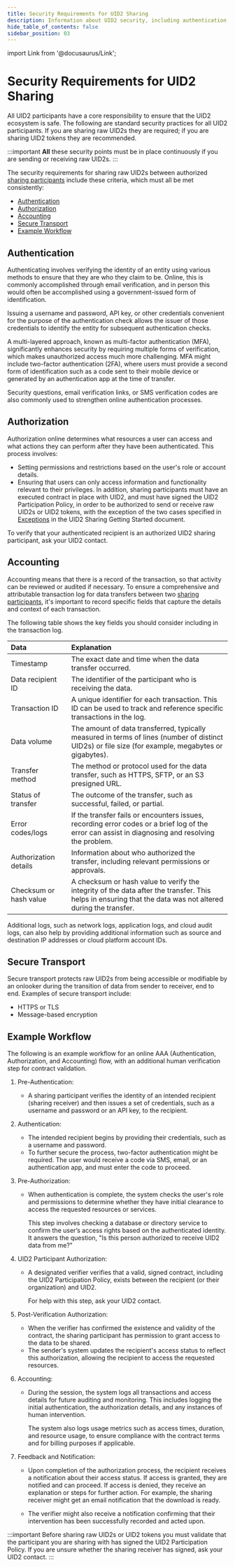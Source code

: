 ```yaml
---
title: Security Requirements for UID2 Sharing
description: Information about UID2 security, including authentication, authorization, accounting, and secure transport.
hide_table_of_contents: false
sidebar_position: 03
---
```


import Link from '@docusaurus/Link';

# Security Requirements for UID2 Sharing

All UID2 participants have a core responsibility to ensure that the UID2 ecosystem is safe. The following are standard security practices for all UID2 participants. If you are sharing raw UID2s they are required; if you are sharing UID2 tokens they are recommended.

:::important
**All** these security points must be in place continuously if you are sending or receiving raw UID2s.
:::

The security requirements for sharing raw UID2s between authorized [sharing participants](../ref-info/glossary-uid.md#gl-sharing-participant) include these criteria, which must all be met consistently:

- [Authentication](#authentication)
- [Authorization](#authorization)
- [Accounting](#accounting)
- [Secure Transport](#secure-transport)
- [Example Workflow](#example-workflow)

## Authentication

Authenticating involves verifying the identity of an entity using various methods to ensure that they are who they claim to be. Online, this is commonly accomplished through email verification, and in person this would often be accomplished using a government-issued form of identification.

Issuing a username and password, API key, or other credentials convenient for the purpose of the authentication check allows the issuer of those credentials to identify the entity for subsequent authentication checks.

A multi-layered approach, known as multi-factor authentication (MFA), significantly enhances security by requiring multiple forms of verification, which makes unauthorized access much more challenging. MFA might include two-factor authentication (2FA), where users must provide a second form of identification such as a code sent to their mobile device or generated by an authentication app at the time of transfer.

Security questions, email verification links, or SMS verification codes are also commonly used to strengthen online authentication processes.

## Authorization

Authorization online determines what resources a user can access and what actions they can perform after they have been authenticated. This process involves:

- Setting permissions and restrictions based on the user's role or account details.
- Ensuring that users can only access information and functionality relevant to their privileges. In addition, sharing participants must have an executed contract in place with UID2, and must have signed the UID2 Participation Policy, in order to be authorized to send or receive raw UID2s or UID2 tokens, with the exception of the two cases specified in [Exceptions](../getting-started/gs-sharing.md#exceptions) in the UID2 Sharing Getting Started document.

To verify that your authenticated recipient is an authorized UID2 sharing participant, ask your UID2 contact.

## Accounting

Accounting means that there is a record of the transaction, so that activity can be reviewed or audited if necessary. To ensure a comprehensive and attributable transaction log for data transfers between two [sharing participants](ref-info/glossary-uid.md#gl-sharing-participant), it's important to record specific fields that capture the details and context of each transaction.

The following table shows the key fields you should consider including in the transaction log.

| Data | Explanation |
| :--- | :--- |
| Timestamp | The exact date and time when the data transfer occurred. |
| Data recipient ID | The identifier of the participant who is receiving the data. |
| Transaction ID | A unique identifier for each transaction. This ID can be used to track and reference specific transactions in the log. |
| Data volume | The amount of data transferred, typically measured in terms of lines (number of distinct UID2s) or file size (for example, megabytes or gigabytes). |
| Transfer method | The method or protocol used for the data transfer, such as HTTPS, SFTP, or an S3 presigned URL. |
| Status of transfer | The outcome of the transfer, such as successful, failed, or partial. |
| Error codes/logs | If the transfer fails or encounters issues, recording error codes or a brief log of the error can assist in diagnosing and resolving the problem. |
| Authorization details | Information about who authorized the transfer, including relevant permissions or approvals. |
| Checksum or hash value | A checksum or hash value to verify the integrity of the data after the transfer. This helps in ensuring that the data was not altered during the transfer. |

Additional logs, such as network logs, application logs, and cloud audit logs, can also help by providing additional information such as source and destination IP addresses or cloud platform account IDs.

## Secure Transport

Secure transport protects raw UID2s from being accessible or modifiable by an onlooker during the transition of data from sender to receiver, end to end. Examples of secure transport include:

- HTTPS or TLS
- Message-based encryption

## Example Workflow
The following is an example workflow for an online AAA (Authentication, Authorization, and Accounting) flow, with an additional human verification step for contract validation.

1. Pre-Authentication:
   - A sharing participant verifies the identity of an intended recipient (sharing receiver) and then issues a set of credentials, such as a username and password or an API key, to the recipient.

2. Authentication:
   - The intended recipient begins by providing their credentials, such as a username and password.
   - To further secure the process, two-factor authentication might be required. The user would receive a code via SMS, email, or an authentication app, and must enter the code to proceed.

3. Pre-Authorization:
   - When authentication is complete, the system checks the user's role and permissions to determine whether they have initial clearance to access the requested resources or services.
   
     This step involves checking a database or directory service to confirm the user’s access rights based on the authenticated identity. It answers the question, "Is this person authorized to receive UID2 data from me?"

4. UID2 Participant Authorization:
   - A designated verifier verifies that a valid, signed contract, including the UID2 Participation Policy, exists between the recipient (or their organization) and UID2.
   
     For help with this step, ask your UID2 contact.

5. Post-Verification Authorization:
   - When the verifier has confirmed the existence and validity of the contract, the sharing participant has permission to grant access to the data to be shared.
   - The sender's system updates the recipient's access status to reflect this authorization, allowing the recipient to access the requested resources.

6. Accounting:
   - During the session, the system logs all transactions and access details for future auditing and monitoring. This includes logging the initial authentication, the authorization details, and any instances of human intervention.

     The system also logs usage metrics such as access times, duration, and resource usage, to ensure compliance with the contract terms and for billing purposes if applicable.

7. Feedback and Notification:
   - Upon completion of the authorization process, the recipient receives a notification about their access status. If access is granted, they are notified and can proceed. If access is denied, they receive an explanation or steps for further action. For example, the sharing receiver might get an email notification that the download is ready. 

   - The verifier might also receive a notification confirming that their intervention has been successfully recorded and acted upon.

:::important
Before sharing raw UID2s or UID2 tokens you must validate that the participant you are sharing with has signed the UID2 Participation Policy. If you are unsure whether the sharing receiver has signed, ask your UID2 contact.
:::